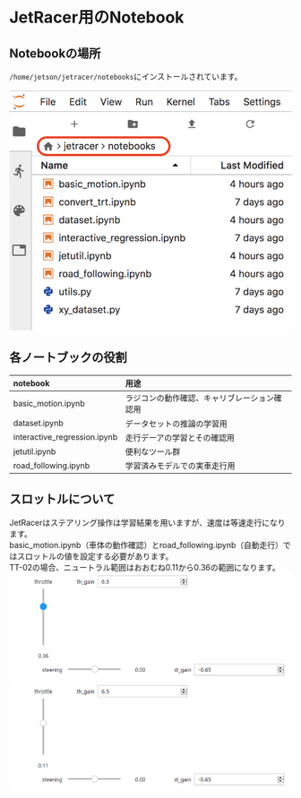 # JetRacer用のNotebook

## Notebookの場所

`/home/jetson/jetracer/notebooks`にインストールされています。

![](./img/notebook001.png)

## 各ノートブックの役割

|notebook|用途|
|:--|:--|
|basic_motion.ipynb|ラジコンの動作確認、キャリブレーション確認用|
|dataset.ipynb|データセットの推論の学習用|
|interactive_regression.ipynb|走行デーアの学習とその確認用|
|jetutil.ipynb|便利なツール群|
|road_following.ipynb|学習済みモデルでの実車走行用|

## スロットルについて
JetRacerはステアリング操作は学習結果を用いますが、速度は等速走行になります。<br>
basic_motion.ipynb（車体の動作確認）とroad_following.ipynb（自動走行）ではスロットルの値を設定する必要があります。<br>
TT-02の場合、ニュートラル範囲はおおむね0.11から0.36の範囲になります。<br>
![](./img/jetracer_neutral_high.png)<br>
![](./img/jetracer_neutral_low.png)<br>
